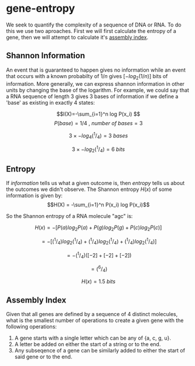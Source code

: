 # gene-entropy

We seek to quantify the complexity of a sequence of DNA or RNA. To do this we use two aproaches. First we will first calculate the entropy of a gene, then we will attempt to calculate it's [assembly index](https://www.nature.com/articles/s41467-021-23258-x). 

## Shannon Information
An event that is guaranteed to happen gives no information while an event that occurs with a known probabilty of $1/n$ gives $[-log{_2}(1/n)]$ bits of information. More generally, we can express shannon information in other units by changing the base of the logarithm. For example, we could say that a RNA sequence of length 3 gives 3 bases of information if we define a 'base' as existing in exactly 4 states:

$$I(X)=-\sum_{i=1}^n log P(x_i) $$
$$ P(base) = 1/4 \:,  \:number\: of\: bases = 3 $$

$$ 3  \times -log{_4}(^1/_4) = 3\:bases $$

$$ 3  \times -log{_2}(^1/_4) = 6\:bits $$

## Entropy
If _information_ tells us what a given outcome is, then _entropy_ tells us about the outcomes we didn't observe. The Shannon entropy $H(x)$ of some information is given by: 
$$H(X) = -\sum_{i=1}^n P(x_i) log P(x_i)$$

So the Shannon entropy of a RNA molecule "agc" is:

$$H(x) = -[P(a) log{_2} P(a) + P(g) log{_2} P(g) + P(c) log{_2} P(c)]$$

$$ = -[(^1/_4) log{_2} (^1/_4) + (^1/_4) log{_2} (^1/_4) + (^1/_4) log{_2} (^1/_4)]$$

$$ = -(^1/_4) ([-2] + [-2] + [-2])$$

$$ = (^6/_4)$$

$$H(x) = 1.5 \: bits$$ 

## Assembly Index

Given that all genes are defined by a sequence of 4 distinct molecules, what is the smallest number of operations to create a given gene with the following operations: 

1. A gene starts with a single letter which can be any of {a, c, g, u}. 
2. A letter be added on either the start of a string or to the end.
3. Any subseqence of a gene can be similarly added to either the start of said gene or to the end.
